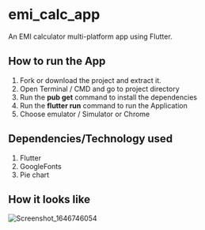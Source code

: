 # emi_calc_app
An EMI calculator multi-platform app using Flutter.


## How to run the App
1. Fork or download the project and extract it.
2. Open Terminal / CMD and go to project directory
3. Run the **pub get** command to install the dependencies
4. Run the **flutter run** command to run the Application
5. Choose emulator / Simulator or Chrome

## Dependencies/Technology used
1. Flutter
2. GoogleFonts
3. Pie chart

## How it looks like 


![Screenshot_1646746054](https://user-images.githubusercontent.com/69889824/157248404-c848135e-eb66-4701-aa68-b38e93d101af.png)


